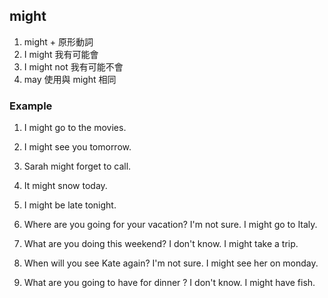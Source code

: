## might

1. might + 原形動詞
2. I might 我有可能會
3. I might not 我有可能不會
4. may 使用與 might 相同

### Example
1. I might go to the movies.
2. I might see you tomorrow.
3. Sarah  might forget to call.
4. It might snow today.
5. I might be late tonight.

1. Where are you going for your vacation? I'm not sure. I might go to Italy.
2. What are you doing this weekend? I don't know. I might take a trip.
3. When will you see Kate again? I'm not sure. I might see her on monday.
4. What are you going to have for dinner ? I don't know. I might have fish.
